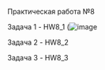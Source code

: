Практическая работа №8

Задача 1 - HW8_1
(![image](https://github.com/user-attachments/assets/a83553ba-a61c-464a-a327-0e240f52a3f8)

Задача 2 - HW8_2

Задача 3 - HW8_3

